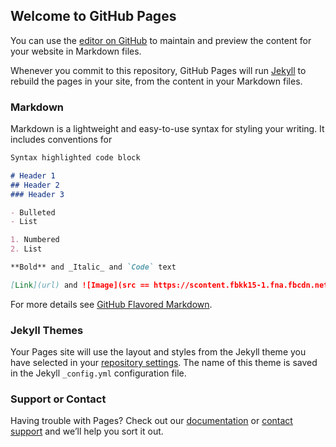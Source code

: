 ## Welcome to GitHub Pages

You can use the [editor on GitHub](https://github.com/sampan6108111007/MYPROFILE/edit/master/index.md) to maintain and preview the content for your website in Markdown files.

Whenever you commit to this repository, GitHub Pages will run [Jekyll](https://jekyllrb.com/) to rebuild the pages in your site, from the content in your Markdown files.

### Markdown

Markdown is a lightweight and easy-to-use syntax for styling your writing. It includes conventions for

```markdown
Syntax highlighted code block

# Header 1
## Header 2
### Header 3

- Bulleted
- List

1. Numbered
2. List

**Bold** and _Italic_ and `Code` text

[Link](url) and ![Image](src == https://scontent.fbkk15-1.fna.fbcdn.net/v/t1.0-9/66820243_211270943192228_7509759310717517824_n.jpg?_nc_cat=107&_nc_oc=AQn7q8W8iEjclhnzb_ONALDnDtFA1r6PAq2vVEjr0hbNLiqznuqrFgK7_m5fSzd4FZE&_nc_ht=scontent.fbkk15-1.fna&oh=eae0426561cddced6713a8f5218a04d6&oe=5E16E0DC)
```

For more details see [GitHub Flavored Markdown](https://guides.github.com/features/mastering-markdown/).

### Jekyll Themes

Your Pages site will use the layout and styles from the Jekyll theme you have selected in your [repository settings](https://github.com/sampan6108111007/MYPROFILE/settings). The name of this theme is saved in the Jekyll `_config.yml` configuration file.

### Support or Contact

Having trouble with Pages? Check out our [documentation](https://help.github.com/categories/github-pages-basics/) or [contact support](https://github.com/contact) and we’ll help you sort it out.
